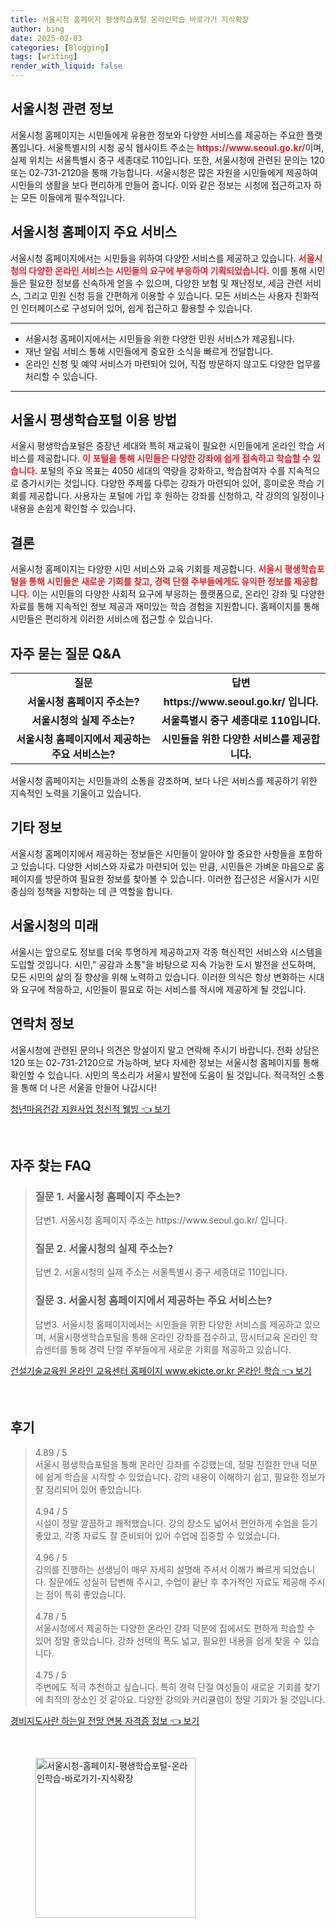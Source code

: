 ```yaml
---
title: 서울시청 홈페이지 평생학습포털 온라인학습 바로가기 지식확장
author: bing
date: 2025-02-03
categories: [Blogging]
tags: [writing]
render_with_liquid: false
---
```



<h2 id='서울시청_정보'>서울시청 관련 정보</h2>

<p>서울시청 홈페이지는 시민들에게 유용한 정보와 다양한 서비스를 제공하는 주요한 플랫폼입니다. 서울특별시의 시청 공식 웹사이트 주소는 <b><span style="color: #ee2323;">https://www.seoul.go.kr/</span></b>이며, 실제 위치는 서울특별시 중구 세종대로 110입니다. 또한, 서울시청에 관련된 문의는 120 또는 02-731-2120을 통해 가능합니다. 서울시청은 많은 자원을 시민들에게 제공하여 시민들의 생활을 보다 편리하게 만들어 줍니다. 이와 같은 정보는 시청에 접근하고자 하는 모든 이들에게 필수적입니다.</p>

<h2 id='주요_서비스'>서울시청 홈페이지 주요 서비스</h2>

<p>서울시청 홈페이지에서는 시민들을 위하여 다양한 서비스를 제공하고 있습니다. <b><span style="color: #ee2323;">서울시청의 다양한 온라인 서비스는 시민들의 요구에 부응하여 기획되었습니다.</span></b> 이를 통해 시민들은 필요한 정보를 신속하게 얻을 수 있으며, 다양한 보험 및 재난정보, 세금 관련 서비스, 그리고 민원 신청 등을 간편하게 이용할 수 있습니다. 모든 서비스는 사용자 친화적인 인터페이스로 구성되어 있어, 쉽게 접근하고 활용할 수 있습니다.</p>

<hr />

<ul>
    <li>서울시청 홈페이지에서는 시민들을 위한 다양한 민원 서비스가 제공됩니다.</li>
    <li>재난 알림 서비스 통해 시민들에게 중요한 소식을 빠르게 전달합니다.</li>
    <li>온라인 신청 및 예약 서비스가 마련되어 있어, 직접 방문하지 않고도 다양한 업무를 처리할 수 있습니다.</li>
</ul>

<hr />

<h2 id='평생학습포털_이용법'>서울시 평생학습포털 이용 방법</h2>

<p>서울시 평생학습포털은 중장년 세대와 특히 재교육이 필요한 시민들에게 온라인 학습 서비스를 제공합니다. <b><span style="color: #ee2323;">이 포털을 통해 시민들은 다양한 강좌에 쉽게 접속하고 학습할 수 있습니다.</span></b> 포털의 주요 목표는 4050 세대의 역량을 강화하고, 학습참여자 수를 지속적으로 증가시키는 것입니다. 다양한 주제를 다루는 강좌가 마련되어 있어, 흥미로운 학습 기회를 제공합니다. 사용자는 포털에 가입 후 원하는 강좌를 신청하고, 각 강의의 일정이나 내용을 손쉽게 확인할 수 있습니다.</p>

<h2 id='결론'>결론</h2>

<p>서울시청 홈페이지는 다양한 시민 서비스와 교육 기회를 제공합니다. <b><span style="color: #ee2323;">서울시 평생학습포털을 통해 시민들은 새로운 기회를 찾고, 경력 단절 주부들에게도 유익한 정보를 제공합니다.</span></b> 이는 시민들의 다양한 사회적 요구에 부응하는 플랫폼으로, 온라인 강좌 및 다양한 자료를 통해 지속적인 정보 제공과 재미있는 학습 경험을 지원합니다. 홈페이지를 통해 시민들은 편리하게 이러한 서비스에 접근할 수 있습니다.</p>

<h2 id='자주묻는질문'>자주 묻는 질문 Q&A</h2>

<table>
    <tr>
        <td style="text-align: center; height: 17px;"><b>질문</b></td>
        <td style="text-align: center; height: 17px;"><b>답변</b></td>
    </tr>
    <tr>
        <td style="text-align: center; height: 17px;"><b>서울시청 홈페이지 주소는?</b></td>
        <td style="text-align: center; height: 17px;"><b>https://www.seoul.go.kr/ 입니다.</b></td>
    </tr>
    <tr>
        <td style="text-align: center; height: 17px;"><b>서울시청의 실제 주소는?</b></td>
        <td style="text-align: center; height: 17px;"><b>서울특별시 중구 세종대로 110입니다.</b></td>
    </tr>
    <tr>
        <td style="text-align: center; height: 17px;"><b>서울시청 홈페이지에서 제공하는 주요 서비스는?</b></td>
        <td style="text-align: center; height: 17px;"><b>시민들을 위한 다양한 서비스를 제공합니다.</b></td>
    </tr>
</table>

<p>서울시청 홈페이지는 시민들과의 소통을 강조하며, 보다 나은 서비스를 제공하기 위한 지속적인 노력을 기울이고 있습니다.</p>

<h2 id='기타_정보'>기타 정보</h2>

<p>서울시청 홈페이지에서 제공하는 정보들은 시민들이 알아야 할 중요한 사항들을 포함하고 있습니다. 다양한 서비스와 자료가 마련되어 있는 만큼, 시민들은 가벼운 마음으로 홈페이지를 방문하여 필요한 정보를 찾아볼 수 있습니다. 이러한 접근성은 서울시가 시민 중심의 정책을 지향하는 데 큰 역할을 합니다.</p>

<h2 id='서울시청의_미래'>서울시청의 미래</h2>

<p>서울시는 앞으로도 정보를 더욱 투명하게 제공하고자 각종 혁신적인 서비스와 시스템을 도입할 것입니다. 시민," 공감과 소통"을 바탕으로 지속 가능한 도시 발전을 선도하며, 모든 시민의 삶의 질 향상을 위해 노력하고 있습니다. 이러한 의식은 항상 변화하는 시대와 요구에 적응하고, 시민들이 필요로 하는 서비스를 적시에 제공하게 될 것입니다.</p>

<h2 id='연락처_정보'>연락처 정보</h2>

<p>서울시청에 관련된 문의나 의견은 망설이지 말고 연락해 주시기 바랍니다. 전화 상담은 120 또는 02-731-2120으로 가능하며, 보다 자세한 정보는 서울시청 홈페이지를 통해 확인할 수 있습니다. 시민의 목소리가 서울시 발전에 도움이 될 것입니다. 적극적인 소통을 통해 더 나은 서울을 만들어 나갑시다!</p>


<p><a class="click-button" title="청년마음건강 지원사업 정신적 웰빙" href="https://afficreate.github.io/posts/%EC%B2%AD%EB%85%84%EB%A7%88%EC%9D%8C%EA%B1%B4%EA%B0%95-%EC%A7%80%EC%9B%90%EC%82%AC%EC%97%85-%EC%A0%95%EC%8B%A0%EC%A0%81-%EC%9B%B0%EB%B9%99/" rel="dofollow">청년마음건강 지원사업 정신적 웰빙 👈 보기</a></p><br>
<h2 id='자주_찾는_FAQ'>자주 찾는 FAQ</h2>
<div itemscope="" itemtype="https://schema.org/FAQPage"> 
<blockquote> 
<div itemscope="" itemprop="mainEntity" itemtype="https://schema.org/Question"> 
<h3 itemprop="name">질문 1. 서울시청 홈페이지 주소는?</h3> 
<div itemscope="" itemprop="acceptedAnswer" itemtype="https://schema.org/Answer"> 
<span itemprop="text"> 
<p>답변1. 서울시청 홈페이지 주소는 https://www.seoul.go.kr/ 입니다.</p> 
</span> 
</div> 
</div> 
<div itemscope="" itemprop="mainEntity" itemtype="https://schema.org/Question"> 
<h3 itemprop="name">질문 2. 서울시청의 실제 주소는?</h3> 
<div itemscope="" itemprop="acceptedAnswer" itemtype="https://schema.org/Answer"> 
<span itemprop="text"> 
<p>답변 2. 서울시청의 실제 주소는 서울특별시 중구 세종대로 110입니다.</p> 
</span> 
</div> 
</div> 
<div itemscope="" itemprop="mainEntity" itemtype="https://schema.org/Question"> 
<h3 itemprop="name">질문 3. 서울시청 홈페이지에서 제공하는 주요 서비스는?</h3> 
<div itemscope="" itemprop="acceptedAnswer" itemtype="https://schema.org/Answer"> 
<span itemprop="text"> 
<p>답변3. 서울시청 홈페이지에서는 시민들을 위한 다양한 서비스를 제공하고 있으며, 서울시평생학습포털을 통해 온라인 강좌를 접수하고, 맘시터교육 온라인 학습센터를 통해 경력 단절 주부들에게 새로운 기회를 제공하고 있습니다.</p> 
</span> 
</div> 
</div> 
</blockquote> 
</div>
<p><a class="click-button" title="건설기술교육원 온라인 교육센터 홈페이지 www.ekicte.or.kr 온라인 학습" href="https://afficreate.github.io/posts/%EA%B1%B4%EC%84%A4%EA%B8%B0%EC%88%A0%EA%B5%90%EC%9C%A1%EC%9B%90-%EC%98%A8%EB%9D%BC%EC%9D%B8-%EA%B5%90%EC%9C%A1%EC%84%BC%ED%84%B0-%ED%99%88%ED%8E%98%EC%9D%B4%EC%A7%80-www.ekicte.or.kr-%EC%98%A8%EB%9D%BC%EC%9D%B8-%ED%95%99%EC%8A%B5/" rel="dofollow">건설기술교육원 온라인 교육센터 홈페이지 www.ekicte.or.kr 온라인 학습 👈 보기</a></p><br>
<h2 id='후기'>후기</h2>
<div itemscope itemtype="https://schema.org/Product">
  <blockquote>
  <div itemprop="review" itemscope itemtype="https://schema.org/Review">
      <div itemprop="reviewRating" itemscope itemtype="https://schema.org/Rating"> <span itemprop="ratingValue">4.89</span> / <span itemprop="bestRating">5</span> </div>
      <span itemprop="reviewBody">서울시 평생학습포털을 통해 온라인 강좌를 수강했는데, 정말 친절한 안내 덕분에 쉽게 학습을 시작할 수 있었습니다. 강의 내용이 이해하기 쉽고, 필요한 정보가 잘 정리되어 있어 좋았습니다.</span>
  </div>
  <br>
  <div itemprop="review" itemscope itemtype="https://schema.org/Review">
      <div itemprop="reviewRating" itemscope itemtype="https://schema.org/Rating"> <span itemprop="ratingValue">4.94</span> / <span itemprop="bestRating">5</span> </div>
      <span itemprop="reviewBody">시설이 정말 깔끔하고 쾌적했습니다. 강의 장소도 넓어서 편안하게 수업을 듣기 좋았고, 각종 자료도 잘 준비되어 있어 수업에 집중할 수 있었습니다.</span>
  </div>
  <br>
  <div itemprop="review" itemscope itemtype="https://schema.org/Review">
      <div itemprop="reviewRating" itemscope itemtype="https://schema.org/Rating"> <span itemprop="ratingValue">4.96</span> / <span itemprop="bestRating">5</span> </div>
      <span itemprop="reviewBody">강의를 진행하는 선생님이 매우 자세히 설명해 주셔서 이해가 빠르게 되었습니다. 질문에도 성실히 답변해 주시고, 수업이 끝난 후 추가적인 자료도 제공해 주시는 점이 특히 좋았습니다.</span>
  </div>
  <br>
  <div itemprop="review" itemscope itemtype="https://schema.org/Review">
      <div itemprop="reviewRating" itemscope itemtype="https://schema.org/Rating"> <span itemprop="ratingValue">4.78</span> / <span itemprop="bestRating">5</span> </div>
      <span itemprop="reviewBody">서울시청에서 제공하는 다양한 온라인 강좌 덕분에 집에서도 편하게 학습할 수 있어 정말 좋았습니다. 강좌 선택의 폭도 넓고, 필요한 내용을 쉽게 찾을 수 있습니다.</span>
  </div>
  <br>
  <div itemprop="review" itemscope itemtype="https://schema.org/Review">
      <div itemprop="reviewRating" itemscope itemtype="https://schema.org/Rating"> <span itemprop="ratingValue">4.75</span> / <span itemprop="bestRating">5</span> </div>
      <span itemprop="reviewBody">주변에도 적극 추천하고 싶습니다. 특히 경력 단절 여성들이 새로운 기회를 찾기에 최적의 장소인 것 같아요. 다양한 강의와 커리큘럼이 정말 기회가 될 것입니다.</span>
  </div>
  </blockquote>
</div>
<p><a class="click-button" title="경비지도사란 하는일 전망 연봉 자격증 정보" href="https://afficreate.github.io/posts/%EA%B2%BD%EB%B9%84%EC%A7%80%EB%8F%84%EC%82%AC%EB%9E%80-%ED%95%98%EB%8A%94%EC%9D%BC-%EC%A0%84%EB%A7%9D-%EC%97%B0%EB%B4%89-%EC%9E%90%EA%B2%A9%EC%A6%9D-%EC%A0%95%EB%B3%B4/" rel="dofollow">경비지도사란 하는일 전망 연봉 자격증 정보 👈 보기</a></p><br>
<figure class="image"><img src="https://afficreate.github.io/assets/img/thumbnail/서울시청-홈페이지-평생학습포털-온라인학습-바로가기-지식확장.webp" alt="서울시청-홈페이지-평생학습포털-온라인학습-바로가기-지식확장" width="256" height="256"></figure>